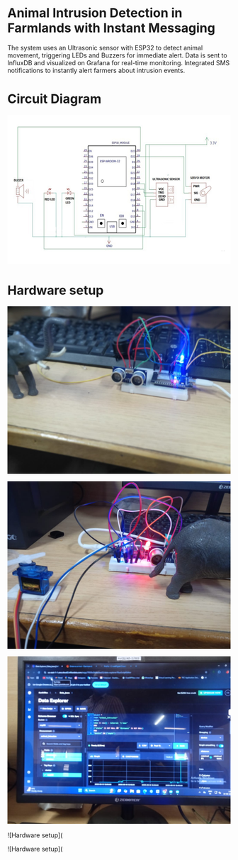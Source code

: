 # Animal Intrusion Detection in Farmlands with Instant Messaging
The system uses an Ultrasonic sensor with ESP32 to detect animal movement, triggering LEDs and Buzzers for immediate alert. Data is sent to InfluxDB and visualized on Grafana for real-time monitoring. Integrated SMS notifications to instantly alert farmers about intrusion events.
 

# Circuit Diagram

![Circuit Diagram](https://github.com/Karthikeyanmac/Animal-Intrusion-Detection/blob/main/Circuit%20Diagram.png)

# Hardware setup

![Hardware setup](https://github.com/Karthikeyanmac/Animal-Intrusion-Detection/blob/main/Hardware%20setup.jpeg)

![Hardware setup](https://github.com/Karthikeyanmac/Animal-Intrusion-Detection/blob/main/HD2.jpeg)

![Hardware setup](https://github.com/Karthikeyanmac/Animal-Intrusion-Detection/blob/main/Influx%20DB.jpeg)

![Hardware setup](

![Hardware setup](




